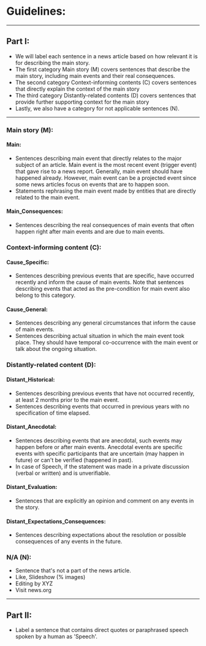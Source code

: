 # Guidelines: 

---
## Part I:
- We will label each sentence in a news article based on how relevant it is for describing the main story. 
- The first category Main story (M) covers sentences that describe the main story, including main events and their real consequences.
- The second category Context-informing contents (C) covers sentences that directly explain the context of the main story
- The third category Distantly-related contents (D) covers sentences that provide further supporting context for the main story 
- Lastly, we also have a category for not applicable sentences (N). 

---
### Main story (M):
#### Main: 
- Sentences describing main event that directly relates to the major subject of an article. Main event is the most recent event (trigger event) that gave rise to a news report. Generally, main event should have happened already. However, main event can be a projected event since some news articles focus on events that are to happen soon.
- Statements rephrasing the main event made by entities that are directly related to the main event.

#### Main_Consequences:
- Sentences describing the real consequences of main events that often happen right after main events and are due to main events.

### Context-informing content (C):
#### Cause_Specific: 
- Sentences describing previous events that are specific, have occurred recently and inform the cause of main events. Note that sentences describing events that acted as the pre-condition for main event also belong to this category.
#### Cause_General: 
- Sentences describing any general circumstances that inform the cause of main events.
- Sentences describing actual situation in which the main event took place. They should have temporal co-occurrence with the main event or talk about the ongoing situation. 

### Distantly-related content (D):
#### Distant_Historical: 
- Sentences describing previous events that have not occurred recently, at least 2 months prior to the main event.
- Sentences describing events that occurred in previous years with no specification of time elapsed.
#### Distant_Anecdotal: 
- Sentences describing events that are anecdotal, such events may happen before or after main events. Anecdotal events are specific events with specific participants that are uncertain (may happen in future) or can't be verified (happened in past).
- In case of Speech, if the statement was made in a private discussion (verbal or written) and is unverifiable.
#### Distant_Evaluation: 
- Sentences that are explicitly an opinion and comment on any events in the story.  
#### Distant_Expectations_Consequences: 
- Sentences describing expectations about the resolution or possible consequences of any events in the future.

### N/A (N):
- Sentence that's not a part of the news article.
- Like, Slideshow (% images)
- Editing by XYZ
- Visit news.org

---
## Part II:
- Label a sentence that contains direct quotes or paraphrased speech spoken by a human as 'Speech'.
